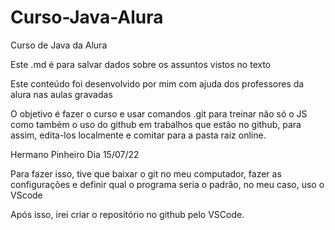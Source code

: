 # Curso-Java-Alura

Curso de Java da Alura

Este .md é para salvar dados sobre os assuntos vistos no texto

Este conteúdo foi desenvolvido por mim com ajuda dos professores da alura nas aulas gravadas

O objetivo é fazer o curso e usar comandos .git para treinar não só o JS como também o uso do github em trabalhos que estão no github, para assim, edita-los localmente e comitar para a pasta raiz online.

Hermano Pinheiro
Dia 15/07/22

Para fazer isso, tive que baixar o git no meu computador, fazer as configurações e definir qual o programa seria o padrão, no meu caso, uso o VScode


Após isso, irei criar o repositório no github pelo VSCode.